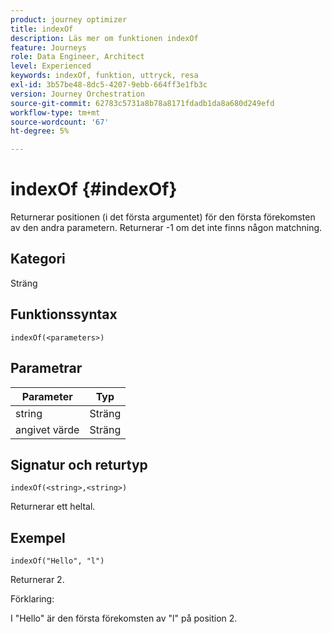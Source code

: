 ```yaml
---
product: journey optimizer
title: indexOf
description: Läs mer om funktionen indexOf
feature: Journeys
role: Data Engineer, Architect
level: Experienced
keywords: indexOf, funktion, uttryck, resa
exl-id: 3b57be48-8dc5-4207-9ebb-664ff3e1fb3c
version: Journey Orchestration
source-git-commit: 62783c5731a8b78a8171fdadb1da8a680d249efd
workflow-type: tm+mt
source-wordcount: '67'
ht-degree: 5%

---
```


# indexOf {#indexOf}

Returnerar positionen (i det första argumentet) för den första förekomsten av den andra parametern. Returnerar -1 om det inte finns någon matchning.

## Kategori

Sträng

## Funktionssyntax

`indexOf(<parameters>)`

## Parametrar

| Parameter | Typ |
|-----------|------------------|
| string | Sträng |
| angivet värde | Sträng |

## Signatur och returtyp

`indexOf(<string>,<string>)`

Returnerar ett heltal.

## Exempel

`indexOf("Hello", "l")`

Returnerar 2.

Förklaring:

I &quot;Hello&quot; är den första förekomsten av &quot;l&quot; på position 2.
